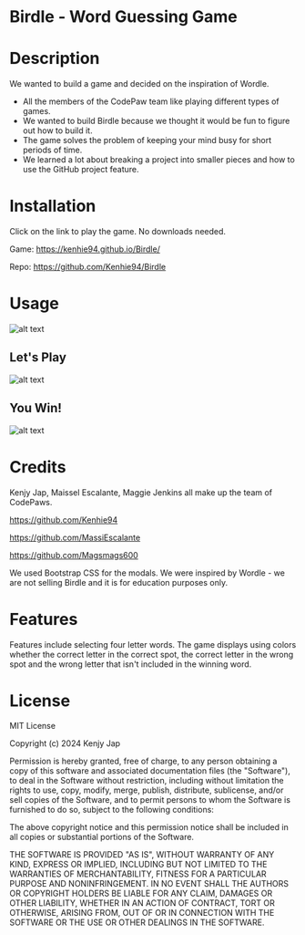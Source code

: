 # Birdle - Word Guessing Game

# Description

We wanted to build a game and decided on the inspiration of Wordle. 

- All the members of the CodePaw team like playing different types of games. 
- We wanted to build Birdle because we thought it would be fun to figure out how to build it. 
- The game solves the problem of keeping your mind busy for short periods of time. 
- We learned a lot about breaking a project into smaller pieces and how to use the GitHub project feature. 


# Installation

Click on the link to play the game. No downloads needed. 

Game: https://kenhie94.github.io/Birdle/

Repo: https://github.com/Kenhie94/Birdle

# Usage

![alt text](https://tinyurl.com/3ss69t63)
## Let's Play
![alt text](https://tinyurl.com/mu62zsrz)
## You Win!
![alt text](https://tinyurl.com/ycx5d3av)


# Credits

Kenjy Jap, Maissel Escalante, Maggie Jenkins all make up the team of CodePaws. 

https://github.com/Kenhie94

https://github.com/MassiEscalante

https://github.com/Magsmags600
        

We used Bootstrap CSS for the modals. We were inspired by Wordle - we are not selling Birdle and it is for education purposes only. 


# Features

Features include selecting four letter words. The game displays using colors whether the correct letter in the correct spot, the correct letter in the wrong spot and the wrong letter that isn't included in the winning word. 

# License
MIT License

Copyright (c) 2024 Kenjy Jap

Permission is hereby granted, free of charge, to any person obtaining a copy
of this software and associated documentation files (the "Software"), to deal
in the Software without restriction, including without limitation the rights
to use, copy, modify, merge, publish, distribute, sublicense, and/or sell
copies of the Software, and to permit persons to whom the Software is
furnished to do so, subject to the following conditions:

The above copyright notice and this permission notice shall be included in all
copies or substantial portions of the Software.

THE SOFTWARE IS PROVIDED "AS IS", WITHOUT WARRANTY OF ANY KIND, EXPRESS OR
IMPLIED, INCLUDING BUT NOT LIMITED TO THE WARRANTIES OF MERCHANTABILITY,
FITNESS FOR A PARTICULAR PURPOSE AND NONINFRINGEMENT. IN NO EVENT SHALL THE
AUTHORS OR COPYRIGHT HOLDERS BE LIABLE FOR ANY CLAIM, DAMAGES OR OTHER
LIABILITY, WHETHER IN AN ACTION OF CONTRACT, TORT OR OTHERWISE, ARISING FROM,
OUT OF OR IN CONNECTION WITH THE SOFTWARE OR THE USE OR OTHER DEALINGS IN THE
SOFTWARE.
